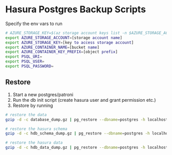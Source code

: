 # Hasura Postgres Backup Scripts

Specify the env vars to run

```bash
# AZURE_STORAGE_KEY=$(az storage account keys list -n $AZURE_STORAGE_ACCOUNT | jq -rM '.[0].value')
export AZURE_STORAGE_ACCOUNT=[storage account name]
export AZURE_STORAGE_KEY=[key to access storage account]
export AZURE_CONTAINER_NAME=[bucket name]
export AZURE_CONTAINER_KEY_PREFIX=[object prefix]
export PSQL_URI=
export PSQL_USER=
export PSQL_PASSWORD=
```

## Restore

1. Start a new postgres/patroni
2. Run the db init script (create hasura user and grant permission etc.)
3. Restore by running

```bash
# restore the data
gzip -d -c database_dump.gz | pg_restore --dbname=postgres -h localhost -U postgres -p 5432 --verbose

# restore the hasura schema
gzip -d -c hdb_schema_dump.gz | pg_restore --dbname=postgres -h localhost -U postgres -p 5432 --verbose

# restore the hasura data
gzip -d -c hdb_data_dump.gz | pg_restore --dbname=postgres -h localhost -U postgres -p 5432 --verbose
```
